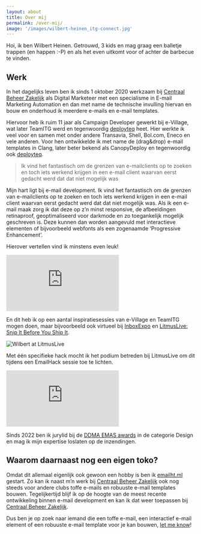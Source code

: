 ```yaml
---
layout: about
title: Over mij
permalink: /over-mij/
image: '/images/wilbert-heinen_itg-connect.jpg'
---
```


Hoi, ik ben Wilbert Heinen. Getrouwd, 3 kids en mag graag een balletje trappen (en happen :-P) en als het even uitkomt voor of achter de barbecue te vinden.

## Werk
In het dagelijks leven ben ik sinds 1 oktober 2020 werkzaam bij [Centraal Beheer Zakelijk](https://www.centraalbeheer.nl/zakelijk) als Digital Marketeer met een specialisme in E-mail Marketing Automation en dan met name de technische invulling hiervan en bouw en onderhoud ik meerdere e-mails en e-mail templates.

Hiervoor heb ik ruim 11 jaar als Campaign Developer gewerkt bij e-Village, wat later TeamITG werd en tegenwoordig [deployteq](https://deployteq.com/) heet. Hier werkte ik veel voor en samen met onder andere Transavia, Shell, Bol.com, Eneco en vele anderen. Voor hen ontwikkelde ik met name de (drag&drop) e-mail templates in Clang, later beter bekend als CanopyDeploy en tegenwoordig ook [deployteq](https://deployteq.com/).

> Ik vind het fantastisch om de grenzen van e-mailclients op te zoeken en toch iets werkend krijgen in een e-mail client waarvan eerst gedacht werd dat dat niet mogelijk was

Mijn hart ligt bij e-mail development. Ik vind het fantastisch om de grenzen van e-mailclients op te zoeken en toch iets werkend krijgen in een e-mail client waarvan eerst gedacht werd dat dat niet mogelijk was. Als ik een e-mail maak zorg ik dat deze op z’n minst responsive, de afbeeldingen retinaproof, geoptimaliseerd voor darkmode en zo toegankelijk mogelijk geschreven is. Deze kunnen dan worden aangevuld met interactieve elementen of bijvoorbeeld webfonts als een zogenaamde ‘Progressive Enhancement’.

Hierover vertellen vind ik minstens even leuk!

<p class="embed"><iframe src="https://www.youtube-nocookie.com/embed/bk-TQPn2PX4" frameborder="0" allowfullscreen></iframe></p>

En dit heb ik op een aantal inspiratiesessies van e-Village en TeamITG mogen doen, maar bijvoorbeeld ook virtueel bij [InboxExpo](https://inboxexpo.com/speaker-profile/wilbert-heinen/) en [LitmusLive: Snip It Before You Ship It](https://www.litmus.com/blog/get-ready-for-litmus-live-week-2020/). 

![Wilbert at LitmusLive]({{site.baseurl}}/images/snip-it-before-you-ship-it.jpeg)

Met één specifieke hack mocht ik het podium betreden bij LitmusLive om dit tijdens een EmailHack sessie toe te lichten.

<p class="embed"><iframe src="https://www.youtube-nocookie.com/embed/alNdmC1Ojtw" frameborder="0" allowfullscreen></iframe></p>

Sinds 2022 ben ik jurylid bij de [DDMA EMAS awards](https://ddma.nl/kennisbank/inschrijving-van-de-nieuwe-ddma-emas-awards-geopend/) in de categorie Design en mag ik mijn expertise loslaten op de inzendingen.

## Waarom daarnaast nog een eigen toko?
Omdat dit allemaal eigenlijk ook gewoon een hobby is ben ik [emailht.ml](/) gestart. Zo kan ik naast m’n werk bij [Centraal Beheer Zakelijk](https://www.centraalbeheer.nl/zakelijk) ook nog steeds voor andere clubs toffe e-mails en robuuste e-mail templates bouwen. Tegelijkertijd blijf ik op de hoogte van de meest recente ontwikkeling binnen e-mail development en kan ik dat weer toepassen bij [Centraal Beheer Zakelijk](https://www.centraalbeheer.nl/zakelijk).

Dus ben je op zoek naar iemand die een toffe e-mail, een interactief e-mail element of een robuuste e-mail template voor je kan bouwen, [let me know](/contact)!